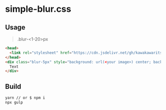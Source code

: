 # simple-blur.css

## Usage

> .blur-<1-20>px

```HTML
<head>
  <link rel="stylesheet" href="https://cdn.jsdelivr.net/gh/kawakawaritsuki/simple-blur.css@latest/dist/simple-blur.css">
</head>
<div class="blur-5px" style="background: url(<your image>) center; background-size: cover;">
  Text
</div>
```

## Build

```sh
yarn // or $ npm i
npx gulp
```
